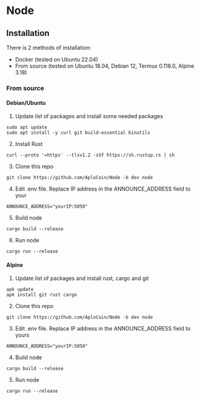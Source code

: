 # Node

## Installation
There is 2 methods of installation: 
- Docker (tested on Ubuntu 22.04)
- From source (tested on Ubuntu 18.04, Debian 12, Termux 0.118.0, Alpine 3.18) 

### From source

#### Debian/Ubuntu
1. Update list of packages and install some needed packages
```
sudo apt update
sudo apt install -y curl git build-essential binutils
```
2. Install Rust
```
curl --proto '=https' --tlsv1.2 -sSf https://sh.rustup.rs | sh
```
3. Clone this repo

```
git clone https://github.com/AploCoin/Node -b dev node
```
4. Edit  .env file.  Replace IP address in the ANNOUNCE_ADDRESS field to your
```
ANNOUNCE_ADDRESS="yourIP:5050"
```
5. Build node
```
cargo build --release
```
6. Run node
```
cargo run --release
```

#### Alpine
1. Update list of packages and install rust, cargo and git
```
apk update
apk install git rust cargo
```
2. Clone this repo
```
git clone https://github.com/AploCoin/Node -b dev node
```
3. Edit  .env file.  Replace IP address in the ANNOUNCE_ADDRESS field to yours
```
ANNOUNCE_ADDRESS="yourIP:5050"
```
4. Build node
 ```
cargo build --release
```
5. Run node
```
cargo run --release
```
